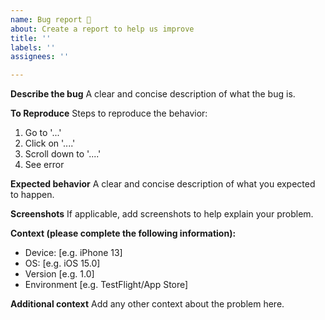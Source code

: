 ```yaml
---
name: Bug report 🐞
about: Create a report to help us improve
title: ''
labels: ''
assignees: ''

---
```


**Describe the bug**
A clear and concise description of what the bug is.

**To Reproduce**
Steps to reproduce the behavior:
1. Go to '...'
2. Click on '....'
3. Scroll down to '....'
4. See error

**Expected behavior**
A clear and concise description of what you expected to happen.

**Screenshots**
If applicable, add screenshots to help explain your problem.

**Context (please complete the following information):**
 - Device: [e.g. iPhone 13]
 - OS: [e.g. iOS 15.0]
 - Version [e.g. 1.0]
 - Environment [e.g. TestFlight/App Store]

**Additional context**
Add any other context about the problem here.
